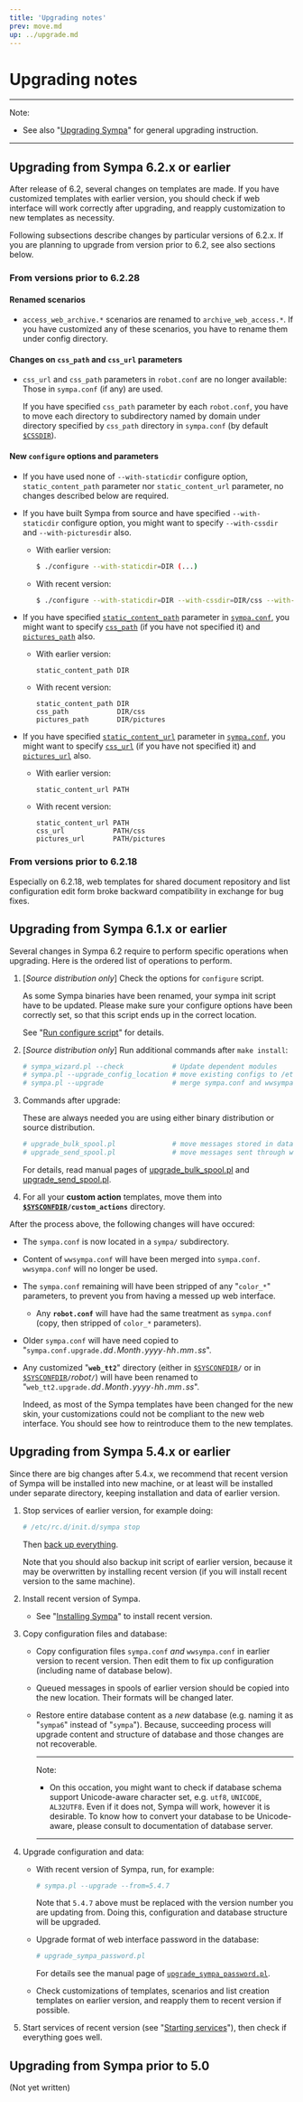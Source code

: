 ```yaml
---
title: 'Upgrading notes'
prev: move.md
up: ../upgrade.md
---
```


Upgrading notes
===============

----
Note:

  * See also "[Upgrading Sympa](../upgrade.md)" for general upgrading
    instruction.

----

Upgrading from Sympa 6.2.x or earlier
-------------------------------------

After release of 6.2, several changes on templates are made.
If you have customized templates with earlier version, you should check if web
interface will work correctly after upgrading, and reapply customization to new
templates as necessity.

Following subsections describe changes by particular versions of 6.2.x.
If you are planning to upgrade from version prior to 6.2, see also sections
below.

### From versions prior to 6.2.28

#### Renamed scenarios

  * `access_web_archive.*` scenarios are renamed to `archive_web_access.*`.
    If you have customized any of these scenarios, you have to rename them
    under config directory.

#### Changes on `css_path` and `css_url` parameters

  * `css_url` and `css_path` parameters in `robot.conf` are no longer
     available: Those in `sympa.conf` (if any) are used.

     If you have specified `css_path` parameter by each `robot.conf`,
     you have to move each directory to subdirectory named by domain
     under directory specified by `css_path` directory in `sympa.conf`
     (by default [``$CSSDIR``](../layout.md#cssdir)).

#### New `configure` options and parameters

  * If you have used none of `--with-staticdir` configure option,
    `static_content_path` parameter nor `static_content_url` parameter,
    no changes described below are required.

  * If you have built Sympa from source and have specified `--with-staticdir`
    configure option, you might want to specify `--with-cssdir` and
    `--with-picturesdir` also.

      - With earlier version:
        ``` bash
        $ ./configure --with-staticdir=DIR (...)
        ```
      - With recent version:
        ``` bash
        $ ./configure --with-staticdir=DIR --with-cssdir=DIR/css --with-picturesdir=DIR/pictures (...)
        ```

  * If you have specified
    [`static_content_path`](../man/sympa.conf.5.md#static_content_path)
    parameter in [``sympa.conf``](../layout.md#config), you might want to
    specify [`css_path`](../man/sympa.conf.5.md#css_path) (if you have not
    specified it) and [`pictures_path`](../man/sympa.conf.5.md#pictures_path)
    also.

      - With earlier version:
        ``` code
        static_content_path DIR
        ```
      - With recent version:
        ``` code
        static_content_path DIR
        css_path            DIR/css
        pictures_path       DIR/pictures
        ```

  * If you have specified
    [`static_content_url`](../man/sympa.conf.5.md#static_content_url)
    parameter in [``sympa.conf``](../layout.md#config), you might want to
    specify [`css_url`](../man/sympa.conf.5.md#css_url) (if you have not
    specified it) and [`pictures_url`](../man/sympa.conf.5.md#pictures_url)
    also.

      - With earlier version:
        ``` code
        static_content_url PATH
        ```
      - With recent version:
        ``` code
        static_content_url PATH
        css_url            PATH/css
        pictures_url       PATH/pictures
        ```

### From versions prior to 6.2.18

Especially on
6.2.18, web templates for shared document repository and list configuration
edit form broke backward compatibility in exchange for bug fixes.

Upgrading from Sympa 6.1.x or earlier
-------------------------------------

Several changes in Sympa 6.2 require to perform specific operations when
upgrading. Here is the ordered list of operations to perform.

  1. [_Source distribution only_] Check the options for ``configure`` script.

     As some Sympa binaries have been renamed, your sympa init script have to
     be updated. Please make sure your configure options have been correctly
     set, so that this script ends up in the correct location.

     See "[Run configure script](../install/install-sympa-distribution-source.md#run-configure-script)"
     for details.

  2. [_Source distribution only_] Run additional commands after
     ``make install``:
     ``` bash
     # sympa_wizard.pl --check            # Update dependent modules
     # sympa.pl --upgrade_config_location # move existing configs to /etc/sympa/ directory
     # sympa.pl --upgrade                 # merge sympa.conf and wwsympa.conf
     ```

  3. Commands after upgrade:

     These are always needed you are using either binary distribution or source
     distribution.
     ``` bash
     # upgrade_bulk_spool.pl              # move messages stored in database to filesystem
     # upgrade_send_spool.pl              # move messages sent through web interface to the new format
     ```
     For details, read manual pages of
     [upgrade_bulk_spool.pl](../man/upgrade_bulk_spool.1.md) and
     [upgrade_send_spool.pl](../man/upgrade_send_spool.1.md).

  4. For all your **custom action** templates, move them into
     **[``$SYSCONFDIR``](../layout.md#sysconfdir)`/custom_actions`**
     directory.

After the process above, the following changes will have occured:

  - The `sympa.conf` is now located in a `sympa/` subdirectory.
  - Content of ``wwsympa.conf`` will have been merged into `sympa.conf`.
    `wwsympa.conf` will no longer be used.
  - The `sympa.conf` remaining will have been stripped of any "`color_*`"
    parameters, to prevent you from having a messed up web interface.

      - Any **`robot.conf`** will have had the same treatment as `sympa.conf`
        (copy, then stripped of `color_*` parameters).

  - Older `sympa.conf` will have need copied to
    "`sympa.conf.upgrade.`_dd_`.`_Month_`.`_yyyy_`-`_hh_`.`_mm_`.`_ss_".
  - Any customized "**`web_tt2`**" directory (either in
    [``$SYSCONFDIR``](../layout.md#sysconfdir)`/` or in
    [``$SYSCONFDIR``](../layout.md#sysconfdir)`/`_robot_`/`)
    will have been renamed to
    "`web_tt2.upgrade.`_dd_`.`_Month_`.`_yyyy_`-`_hh_`.`_mm_`.`_ss_".

    Indeed, as most of the Sympa templates have been changed for the new skin,
    your customizations could not be compliant to the new web interface. You
    should see how to reintroduce them to the new templates.

Upgrading from Sympa 5.4.x or earlier
-------------------------------------

Since there are big changes after 5.4.x, we recommend that recent version
of Sympa will be installed into new machine, or at least will be installed
under separate directory, keeping installation and data of earlier version.

  1. Stop services of earlier version, for example doing:
     ``` bash
     # /etc/rc.d/init.d/sympa stop
     ```
     Then [back up everything](../upgrade.md#back-up-everything).

     Note that you should also backup init script of earlier version, because
     it may be overwritten by installing recent version (if you will install
     recent version to the same machine).

  2. Install recent version of Sympa.

       - See "[Installing Sympa](../install.md)" to install recent version.

  3. Copy configuration files and database:

       - Copy configuration files ``sympa.conf`` _and_ ``wwsympa.conf`` in
         earlier version to recent version.  Then edit them to fix up
         configuration (including name of database below).

       - Queued messages in spools of earlier version should be copied into
         the new location.  Their formats will be changed later.

       - Restore entire database content as a _new_ database (e.g. naming it
         as "`sympa6`" instead of "`sympa`").  Because, succeeding process
         will upgrade content and structure of database and those changes are
         not recoverable.

         ----
         Note:

           * On this occation, you might want to check if database schema
             support Unicode-aware character set, e.g. `utf8`, `UNICODE`,
             `AL32UTF8`. Even if it does not, Sympa will work, however
             it is desirable.  To know how to convert your database to be
             Unicode-aware, please consult to documentation of database
             server.

         ----

  4. Upgrade configuration and data:

       - With recent version of Sympa, run, for example:
         ``` bash
         # sympa.pl --upgrade --from=5.4.7
         ```
         Note that `5.4.7` above must be replaced with the version number you
         are updating from.  Doing this, configuration and database structure
         will be upgraded.

       - Upgrade format of web interface password in the database:
         ``` bash
         # upgrade_sympa_password.pl
         ```
         For details see the manual page of
         [``upgrade_sympa_password.pl``](../man/upgrade_sympa_password.1.md).

       - Check customizations of templates, scenarios and list creation
         templates on earlier version,
         and reapply them to recent version if possible.

  5. Start services of recent version (see
     "[Starting services](../admin/services.md#starting-services)"),
     then check if everything goes well.

Upgrading from Sympa prior to 5.0
---------------------------------

(Not yet written)

